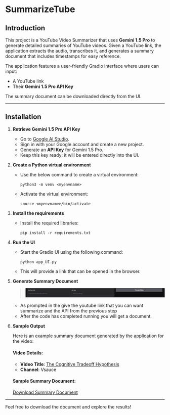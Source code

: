 # SummarizeTube

## Introduction

This project is a YouTube Video Summarizer that uses **Gemini 1.5 Pro** to generate detailed summaries of YouTube videos. Given a YouTube link, the application extracts the audio, transcribes it, and generates a summary document that includes timestamps for easy reference.

The application features a user-friendly Gradio interface where users can input:
- A YouTube link
- Their **Gemini 1.5 Pro API Key**

The summary document can be downloaded directly from the UI.

---

## Installation

1. **Retrieve Gemini 1.5 Pro API Key**
   - Go to [Google AI Studio](https://aistudio.google.com/).
   - Sign in with your Google account and create a new project.
   - Generate an **API Key** for Gemini 1.5 Pro.
   - Keep this key ready; it will be entered directly into the UI.

2. **Create a Python virtual environment**
   - Use the below command to create a virtual environment:
     ```shell
     python3 -m venv <myenvname>
     ```
   - Activate the virtual environment:
     ```shell
     source <myenvname>/bin/activate
     ```

3. **Install the requirements**
   - Install the required libraries:
     ```shell
     pip install -r requirements.txt
     ```

4. **Run the UI**
   - Start the Gradio UI using the following command:
     ```shell
     python app_UI.py
     ```
   - This will provide a link that can be opened in the browser.

5. **Generate Summary Document**
   >![Alt text](assets/UI.png)
   - As prompted in the give the youtube link that you can want summarize and the API from the previous step
   - After the code has completed running you will get a document.

6. **Sample Output**

   Here is an example summary document generated by the application for the video:

   #### Video Details:
   - **Video Title**: [The Cognitive Tradeoff Hypothesis](https://www.youtube.com/watch?v=ktkjUjcZid0)  
   - **Channel**: Vsauce  

   #### Sample Summary Document:  
   [Download Summary Document](https://github.com/Anantk2908/SummarizeTube/raw/main/assets/Chimpanzee_Memory_vs_Human_Language.docx)

---

Feel free to download the document and explore the results!


